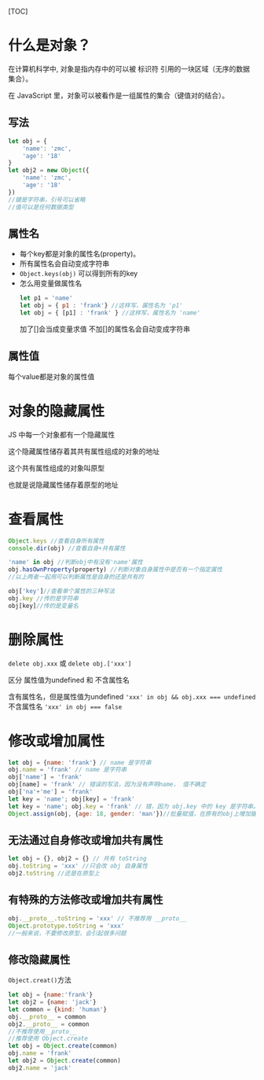 [TOC]
# 什么是对象？
在计算机科学中, 对象是指内存中的可以被 标识符 引用的一块区域（无序的数据集合）。

在 JavaScript 里，对象可以被看作是一组属性的集合（键值对的结合）。
## 写法
```JavaScript
let obj = {
    'name': 'zmc',
    'age': '18'
}
let obj2 = new Object({
    'name': 'zmc',
    'age': '18'
})
//键是字符串，引号可以省略
//值可以是任何数据类型
```
## 属性名
* 每个key都是对象的属性名(property)。
* 所有属性名会自动变成字符串
* `Object.keys(obj)` 可以得到所有的key
* 怎么用变量做属性名
    ```JavaScript
    let p1 = 'name'
    let obj = { p1 : 'frank'} //这样写，属性名为 'p1'
    let obj = { [p1] : 'frank' } //这样写，属性名为 'name'
    ```
    加了[]会当成变量求值
    不加[]的属性名会自动变成字符串
## 属性值
每个value都是对象的属性值
# 对象的隐藏属性
JS 中每一个对象都有一个隐藏属性

这个隐藏属性储存着其共有属性组成的对象的地址

这个共有属性组成的对象叫原型

也就是说隐藏属性储存着原型的地址

# 查看属性
```JavaScript
Object.keys //查看自身所有属性
console.dir(obj) //查看自身+共有属性

'name' in obj //判断obj中有没有'name'属性
obj.hasOwnProperty(property) //判断对象自身属性中是否有一个指定属性
//以上两者一起用可以判断属性是自身的还是共有的

obj['key']//查看单个属性的三种写法
obj.key //传的是字符串
obj[key]//传的是变量名
```

# 删除属性
`delete obj.xxx` 或 `delete obj.['xxx']`

区分 属性值为undefined 和 不含属性名

含有属性名，但是属性值为undefined 
`'xxx' in obj && obj.xxx === undefined`
不含属性名 
`'xxx' in obj === false`

# 修改或增加属性
```JavaScript
let obj = {name: 'frank'} // name 是字符串
obj.name = 'frank' // name 是字符串
obj['name'] = 'frank' 
obj[name] = 'frank' // 错误的写法，因为没有声明name， 值不确定
obj['na'+'me'] = 'frank'
let key = 'name'; obj[key] = 'frank'
let key = 'name'; obj.key = 'frank' // 错，因为 obj.key 中的 key 是字符串。 obj.key 等价于 obj['key']
Object.assign(obj, {age: 18, gender: 'man'})//批量赋值，在原有的obj上增加键值对
```

## 无法通过自身修改或增加共有属性
```JavaScript
let obj = {}, obj2 = {} // 共有 toString
obj.toString = 'xxx' //只会改 obj 自身属性
obj2.toString //还是在原型上
```

## 有特殊的方法修改或增加共有属性
```JavaScript
obj.__proto__.toString = 'xxx' // 不推荐用 __proto__
Object.prototype.toString = 'xxx' 
//一般来说，不要修改原型，会引起很多问题
```

## 修改隐藏属性
`Object.creat()`方法
```JavaScript
let obj = {name:'frank'}
let obj2 = {name: 'jack'}
let common = {kind: 'human'}
obj.__proto__ = common
obj2.__proto__ = common
//不推荐使用__proto__
//推荐使用 Object.create
let obj = Object.create(common)
obj.name = 'frank'
let obj2 = Object.create(common)
obj2.name = 'jack'
```

